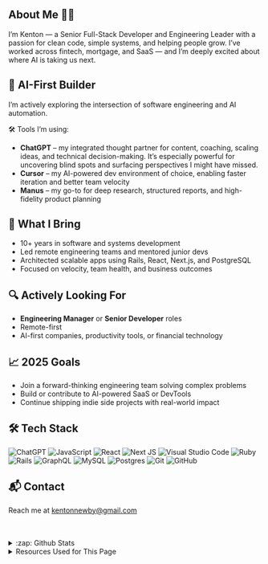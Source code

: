 ## About Me 👋🏽

I’m Kenton — a Senior Full-Stack Developer and Engineering Leader with a passion for clean code, simple systems, and helping people grow. I’ve worked across fintech, mortgage, and SaaS — and I’m deeply excited about where AI is taking us next.

## 🤖 AI-First Builder
I’m actively exploring the intersection of software engineering and AI automation.

🛠 Tools I’m using:
- **ChatGPT** – my integrated thought partner for content, coaching, scaling ideas, and technical decision-making. It’s especially powerful for uncovering blind spots and surfacing perspectives I might have missed.
- **Cursor** – my AI-powered dev environment of choice, enabling faster iteration and better team velocity 
- **Manus** – my go-to for deep research, structured reports, and high-fidelity product planning

## 🧠 What I Bring
- 10+ years in software and systems development
- Led remote engineering teams and mentored junior devs
- Architected scalable apps using Rails, React, Next.js, and PostgreSQL
- Focused on velocity, team health, and business outcomes

## 🔍 Actively Looking For
- **Engineering Manager** or **Senior Developer** roles  
- Remote-first 
- AI-first companies, productivity tools, or financial technology

## 📈 2025 Goals
- Join a forward-thinking engineering team solving complex problems
- Build or contribute to AI-powered SaaS or DevTools
- Continue shipping indie side projects with real-world impact

## 🛠️ Tech Stack
![ChatGPT](https://img.shields.io/badge/chatGPT-74aa9c?style=for-the-badge&logo=openai&logoColor=white)
![JavaScript](https://img.shields.io/badge/javascript-%23323330.svg?style=for-the-badge&logo=javascript&logoColor=%23F7DF1E)
![React](https://img.shields.io/badge/react-%2320232a.svg?style=for-the-badge&logo=react&logoColor=%2361DAFB)
![Next JS](https://img.shields.io/badge/Next-black?style=for-the-badge&logo=next.js&logoColor=white)
![Visual Studio Code](https://img.shields.io/badge/Visual%20Studio%20Code-0078d7.svg?style=for-the-badge&logo=visual-studio-code&logoColor=white)
![Ruby](https://img.shields.io/badge/ruby-%23CC342D.svg?style=for-the-badge&logo=ruby&logoColor=white)
![Rails](https://img.shields.io/badge/rails-%23CC0000.svg?style=for-the-badge&logo=ruby-on-rails&logoColor=white)
![GraphQL](https://img.shields.io/badge/-GraphQL-E10098?style=for-the-badge&logo=graphql&logoColor=white)
![MySQL](https://img.shields.io/badge/mysql-4479A1.svg?style=for-the-badge&logo=mysql&logoColor=white)
![Postgres](https://img.shields.io/badge/postgres-%23316192.svg?style=for-the-badge&logo=postgresql&logoColor=white)
![Git](https://img.shields.io/badge/git-%23F05033.svg?style=for-the-badge&logo=git&logoColor=white)
![GitHub](https://img.shields.io/badge/github-%23121011.svg?style=for-the-badge&logo=github&logoColor=white)

## 📬 Contact
Reach me at kentonnewby@gmail.com  

<br />
<br />

<details>
  <summary>:zap: Github Stats</summary>

  <img align="left" alt="Kenton's Github Stats" src="https://github-readme-stats-cyan-three.vercel.app/api?username=kenton&show_icons=true&hide_border=true" />

[![Top Langs](https://github-readme-stats-cyan-three.vercel.app/api/top-langs/?username=kenton)](https://github.com/kenton/github-readme-stats)

</details>

<details>
  <summary>Resources Used for This Page</summary>
  <br />
  
  * [Markdown Badges](https://github.com/Ileriayo/markdown-badges)
</details>
